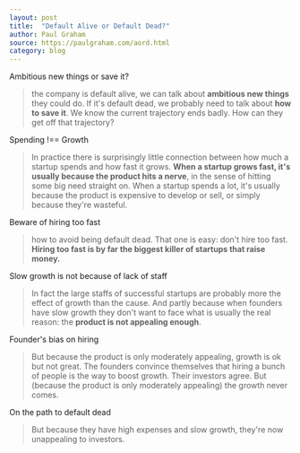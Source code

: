 ```yaml
---
layout: post
title:  "Default Alive or Default Dead?"
author: Paul Graham
source: https://paulgraham.com/aord.html
category: blog
---
```


Ambitious new things or save it?

> the company is default alive, we can talk about **ambitious new things** they could do. If it's default dead, we probably need to talk about **how to save it**. We know the current trajectory ends badly. How can they get off that trajectory?

Spending !== Growth

> In practice there is surprisingly little connection between how much a startup spends and how fast it grows. **When a startup grows fast, it's usually because the product hits a nerve**, in the sense of hitting some big need straight on. When a startup spends a lot, it's usually because the product is expensive to develop or sell, or simply because they're wasteful.

Beware of hiring too fast

> how to avoid being default dead. That one is easy: don't hire too fast. **Hiring too fast is by far the biggest killer of startups that raise money.**

Slow growth is not because of lack of staff

> In fact the large staffs of successful startups are probably more the effect of growth than the cause. And partly because when founders have slow growth they don't want to face what is usually the real reason: the **product is not appealing enough**.

Founder's bias on hiring

> But because the product is only moderately appealing, growth is ok but not great. The founders convince themselves that hiring a bunch of people is the way to boost growth. Their investors agree. But (because the product is only moderately appealing) the growth never comes.

On the path to default dead

> But because they have high expenses and slow growth, they're now unappealing to investors.
